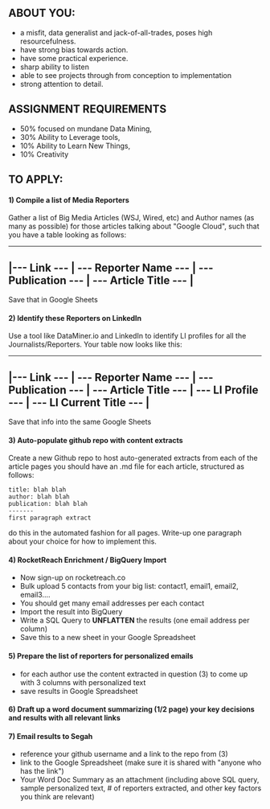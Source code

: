 ## ABOUT YOU:

- a misfit, data generalist and jack-of-all-trades, poses high resourcefulness. 
- have strong bias towards action.
- have some practical experience. 
- sharp ability to listen
- able to see projects through from conception to implementation
- strong attention to detail.

## ASSIGNMENT REQUIREMENTS

* 50% focused on mundane Data Mining, 
* 30% Ability to Leverage tools, 
* 10% Ability to Learn New Things, 
* 10% Creativity

## TO APPLY:
#### 1) Compile a list of Media Reporters

Gather a list of Big Media Articles (WSJ, Wired, etc) and Author names (as many as possible) for those articles talking about "Google Cloud", such that you have a table looking as follows:

------------------------------------------------------------------------------------
|--- Link --- | --- Reporter Name --- | --- Publication --- | --- Article Title --- |
------------------------------------------------------------------------------------
Save that in Google Sheets

#### 2) Identify these Reporters on LinkedIn

Use a tool like DataMiner.io and LinkedIn to identify LI profiles for all the Journalists/Reporters. Your table now looks like this:

-----------------------------------------------------------------------------------------------------------------------------------
|--- Link --- | --- Reporter Name --- | --- Publication --- | --- Article Title --- | --- LI Profile --- | --- LI Current Title --- |
-----------------------------------------------------------------------------------------------------------------------------------
Save that info into the same Google Sheets

#### 3) Auto-populate github repo with content extracts

Create a new Github repo to host auto-generated extracts from each of the article pages
you should have an .md file for each article, structured as follows:
```
title: blah blah
author: blah blah
publication: blah blah
-------
first paragraph extract

```
do this in the automated fashion for all pages. Write-up one paragraph about your choice for how to implement this.

#### 4) RocketReach Enrichment / BigQuery Import
- Now sign-up on rocketreach.co
- Bulk upload 5 contacts from your big list: contact1, email1, email2, email3....
- You should get many email addresses per each contact
- Import the result into BigQuery
- Write a SQL Query to **UNFLATTEN** the results (one email address per column)
- Save this to a new sheet in your Google Spreadsheet

#### 5) Prepare the list of reporters for personalized emails
- for each author use the content extracted in question (3) to come up with 3 columns with personalized text
- save results in Google Spreadsheet

#### 6) Draft up a word document summarizing (1/2 page) your key decisions and results with all relevant links

#### 7) Email results to Segah
- reference your github username and a link to the repo from (3)
- link to the Google Spreadsheet (make sure it is shared with "anyone who has the link")
- Your Word Doc Summary as an attachment (including above SQL query, sample personalized text, # of reporters extracted, and other key factors you think are relevant)
